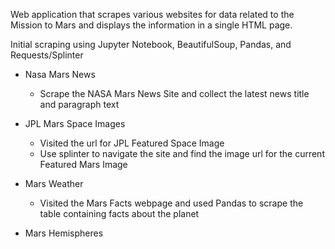 Web application that scrapes various websites for data related to the Mission to Mars and displays the information in a single HTML page.

Initial scraping using Jupyter Notebook, BeautifulSoup, Pandas, and Requests/Splinter

- Nasa Mars News
  - Scrape the NASA Mars News Site and collect the latest news title and paragraph text

- JPL Mars Space Images
  - Visited the url for JPL Featured Space Image
  - Use splinter to navigate the site and find the image url for the current Featured Mars Image

- Mars Weather
  - Visited the Mars Facts webpage and used Pandas to scrape the table containing facts about the planet
  
- Mars Hemispheres
